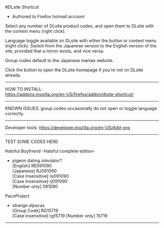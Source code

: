 #DLsite Shortcut 
- Authored to Firefox hotmail account

Select any number of DLsite product codes, and open them to DLsite with the context menu (right click).

Language toggle available on DLsite with either the button or context menu (right click).
Switch from the Japanese version to the English version of the site, provided that a mirror exists, and vice versa.

Group codes default to the Japanese maniax website.

Click the button to open the DLsite homepage if you're not on DLsite already.
*************************************************************

HOW TO INSTALL:  
https://addons.mozilla.org/en-US/firefox/addon/dlsite-shortcut/

*************************************************************
KNOWN ISSUES: group codes occasionally do not open or toggle language correctly.
*************************************************************

Developer tools: 
https://developer.mozilla.org/en-US/Add-ons

*************************************************************

TEST SOME CODES HERE:

Hatoful Boyfriend -Hatoful complete edition-  
- pigeon dating simulator?  
[English]  RE091090  
[Japanese] RJ091090  
[Case Insensitive] re091090  
[Case Insensitive] rj091090  
[Number only] 091090  

PacoProject  
- strange alpacas  
[Group Code]        RG15719  
[Case Insensitive]  rg15719 
[Number only]  		15719 

*************************************************************

